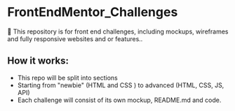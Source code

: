 # FrontEndMentor_Challenges
🎨 This repository is for front end challenges, including mockups, wireframes and fully responsive websites and or features.. 

## How it works: 
- This repo will be split into sections 
- Starting from "newbie" (HTML and CSS ) to advanced (HTML, CSS, JS, API)
- Each challenge will consist of its own mockup, README.md and code. 